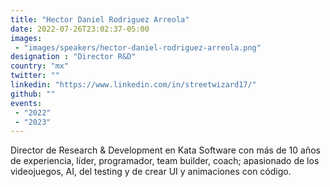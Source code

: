 ```yaml
---
title: "Hector Daniel Rodriguez Arreola"
date: 2022-07-26T23:02:37-05:00
images: 
 - "images/speakers/hector-daniel-rodriguez-arreola.png"
designation : "Director R&D"
country: "mx"
twitter: ""
linkedin: "https://www.linkedin.com/in/streetwizard17/"
github: ""
events: 
 - "2022"
 - "2023"
---
```


Director de Research & Development en Kata Software con más de 10 años de experiencia, líder, programador, team builder, coach; apasionado de los videojuegos, AI, del testing y de crear UI y animaciones con código.